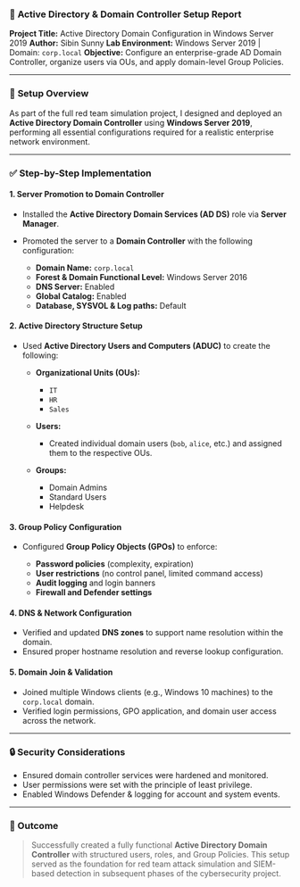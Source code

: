 ### 📝 **Active Directory & Domain Controller Setup Report**

**Project Title:** Active Directory Domain Configuration in Windows Server 2019
**Author:** Sibin Sunny
**Lab Environment:** Windows Server 2019 | Domain: `corp.local`
**Objective:** Configure an enterprise-grade AD Domain Controller, organize users via OUs, and apply domain-level Group Policies.

---

### 🔧 **Setup Overview**

As part of the full red team simulation project, I designed and deployed an **Active Directory Domain Controller** using **Windows Server 2019**, performing all essential configurations required for a realistic enterprise network environment.

---

### ✅ **Step-by-Step Implementation**

#### 1. **Server Promotion to Domain Controller**

* Installed the **Active Directory Domain Services (AD DS)** role via **Server Manager**.
* Promoted the server to a **Domain Controller** with the following configuration:

  * **Domain Name:** `corp.local`
  * **Forest & Domain Functional Level:** Windows Server 2016
  * **DNS Server:** Enabled
  * **Global Catalog:** Enabled
  * **Database, SYSVOL & Log paths:** Default

#### 2. **Active Directory Structure Setup**

* Used **Active Directory Users and Computers (ADUC)** to create the following:

  * **Organizational Units (OUs):**

    * `IT`
    * `HR`
    * `Sales`
  * **Users:**

    * Created individual domain users (`bob`, `alice`, etc.) and assigned them to the respective OUs.
  * **Groups:**

    * Domain Admins
    * Standard Users
    * Helpdesk

#### 3. **Group Policy Configuration**

* Configured **Group Policy Objects (GPOs)** to enforce:

  * **Password policies** (complexity, expiration)
  * **User restrictions** (no control panel, limited command access)
  * **Audit logging** and login banners
  * **Firewall and Defender settings**

#### 4. **DNS & Network Configuration**

* Verified and updated **DNS zones** to support name resolution within the domain.
* Ensured proper hostname resolution and reverse lookup configuration.

#### 5. **Domain Join & Validation**

* Joined multiple Windows clients (e.g., Windows 10 machines) to the `corp.local` domain.
* Verified login permissions, GPO application, and domain user access across the network.

---

### 🔒 Security Considerations

* Ensured domain controller services were hardened and monitored.
* User permissions were set with the principle of least privilege.
* Enabled Windows Defender & logging for account and system events.

---

### 📌 Outcome

> Successfully created a fully functional **Active Directory Domain Controller** with structured users, roles, and Group Policies. This setup served as the foundation for red team attack simulation and SIEM-based detection in subsequent phases of the cybersecurity project.
